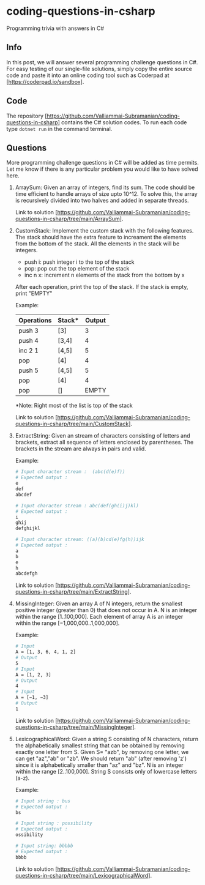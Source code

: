 # coding-questions-in-csharp
Programming trivia with answers in C#

## Info
In this post, we will answer several programming challenge questions in C#. For easy testing of our single-file solutions, simply copy the entire source code and paste it into an online coding tool such as Coderpad at [https://coderpad.io/sandbox].

## Code
The repository [https://github.com/Valliammai-Subramanian/coding-questions-in-csharp] contains the C# solution codes. To run each code type `dotnet run` in the command terminal.

## Questions
More programming challenge questions in C# will be added as time permits. Let me know if there is any particular problem you would like to have solved here.

1. ArraySum: Given an array of integers, find its sum. The code should be time efficient to handle arrays of size upto 10^12. To solve this, the array is recursively divided into two halves and added in separate threads.

    Link to solution [https://github.com/Valliammai-Subramanian/coding-questions-in-csharp/tree/main/ArraySum].

2. CustomStack: Implement the custom stack with the following features. The stack should have the extra feature to increament the elements from the bottom of the stack. All the elements in the stack will be integers.

    + push i: push integer i to the top of the stack
    + pop: pop out the top element of the stack
    + inc n x: increment n elements of the stack from the bottom by x

    After each operation, print the top of the stack. If the stack is empty, print "EMPTY"

    Example:

      |Operations | Stack* | Output | 
      |-----------|--------|--------|
      |push 3     | [3]    |       3|
      |push 4     | [3,4]  |       4|
      |inc 2 1    | [4,5]  |       5|
      |pop        | [4]    |       4|
      |push 5     | [4,5]  |       5|
      |pop        | [4]    |       4|
      |pop        | []     |   EMPTY|
      
    *Note: Right most of the list is top of the stack

    Link to solution [https://github.com/Valliammai-Subramanian/coding-questions-in-csharp/tree/main/CustomStack].

3. ExtractString: Given an stream of characters consisting of letters and brackets, extract all sequence of letters enclosed by parentheses. The brackets in the stream are always in pairs and valid.

    Example: 
    ```bash
    # Input character stream :  (abc(d(e)f)) 
    # Expected output : 
    e
    def
    abcdef

    # Input character stream : abc(def(gh(i)j)kl)
    # Expected output :
    i
    ghij
    defghijkl

    # Input character stream: ((a)(b)cd(e)fg(h))ijk
    # Expected output :
    a
    b
    e
    h
    abcdefgh   
    ``` 
    Link to solution [https://github.com/Valliammai-Subramanian/coding-questions-in-csharp/tree/main/ExtractString].

4. MissingInteger: Given an array A of N integers, return the smallest positive integer (greater than 0) that does not occur in A. N is an integer within the range [1..100,000]. Each element of array A is an integer within the range [−1,000,000..1,000,000].

    Example:
    ```bash
    # Input
    A = [1, 3, 6, 4, 1, 2]
    # Output
    5
    # Input
    A = [1, 2, 3]
    # Output
    4
    # Input
    A = [−1, −3]
    # Output
    1
    ``` 

    Link to solution [https://github.com/Valliammai-Subramanian/coding-questions-in-csharp/tree/main/MissingInteger].

5. LexicographicalWord: Given a string S consisting of N characters, return the alphabetically smallest string that can be obtained by removing exactly one letter from S. Given S= "azb", by removing one letter, we can get "az","ab" or "zb". We should return "ab" (after removing 'z') since it is alphabetically smaller than "az" and "bz". N is an integer within the range [2..100,000]. String S consists only of lowercase letters (a-z).

    Example: 
    ```bash
    # Input string : bus 
    # Expected output : 
    bs
    
    # Input string : possibility
    # Expected output :
    ossibility

    # Input string: bbbbb
    # Expected output :
    bbbb   
    ``` 
    Link to solution [https://github.com/Valliammai-Subramanian/coding-questions-in-csharp/tree/main/LexicographicalWord].
